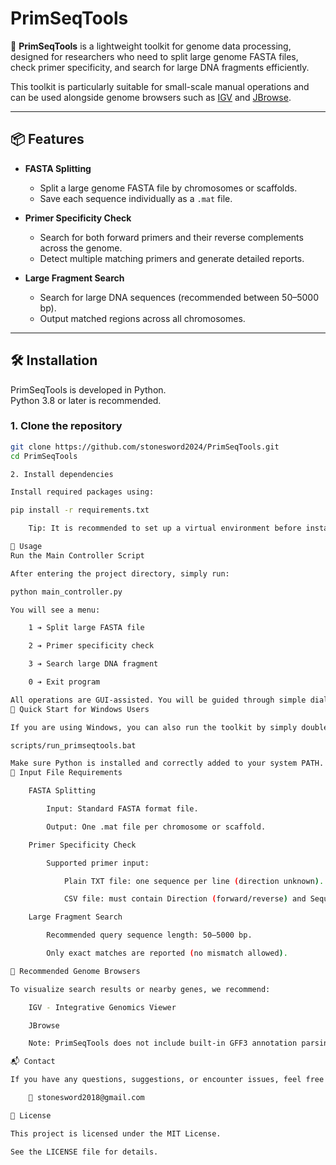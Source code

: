 # PrimSeqTools

🧬 **PrimSeqTools** is a lightweight toolkit for genome data processing, designed for researchers who need to split large genome FASTA files, check primer specificity, and search for large DNA fragments efficiently.

This toolkit is particularly suitable for small-scale manual operations and can be used alongside genome browsers such as [IGV](https://software.broadinstitute.org/software/igv/) and [JBrowse](https://jbrowse.org/).

---

## 📦 Features

- **FASTA Splitting**
  - Split a large genome FASTA file by chromosomes or scaffolds.
  - Save each sequence individually as a `.mat` file.

- **Primer Specificity Check**
  - Search for both forward primers and their reverse complements across the genome.
  - Detect multiple matching primers and generate detailed reports.

- **Large Fragment Search**
  - Search for large DNA sequences (recommended between 50–5000 bp).
  - Output matched regions across all chromosomes.

---

## 🛠️ Installation

PrimSeqTools is developed in Python.  
Python 3.8 or later is recommended.

### 1. Clone the repository

```bash
git clone https://github.com/stonesword2024/PrimSeqTools.git
cd PrimSeqTools

2. Install dependencies

Install required packages using:

pip install -r requirements.txt

    Tip: It is recommended to set up a virtual environment before installing dependencies.

🚀 Usage
Run the Main Controller Script

After entering the project directory, simply run:

python main_controller.py

You will see a menu:

    1 ➔ Split large FASTA file

    2 ➔ Primer specificity check

    3 ➔ Search large DNA fragment

    0 ➔ Exit program

All operations are GUI-assisted. You will be guided through simple dialogs to select files, input sequences, and specify output locations.
📜 Quick Start for Windows Users

If you are using Windows, you can also run the toolkit by simply double-clicking the batch file:

scripts/run_primseqtools.bat

Make sure Python is installed and correctly added to your system PATH.
📂 Input File Requirements

    FASTA Splitting

        Input: Standard FASTA format file.

        Output: One .mat file per chromosome or scaffold.

    Primer Specificity Check

        Supported primer input:

            Plain TXT file: one sequence per line (direction unknown).

            CSV file: must contain Direction (forward/reverse) and Sequence columns.

    Large Fragment Search

        Recommended query sequence length: 50–5000 bp.

        Only exact matches are reported (no mismatch allowed).

🧭 Recommended Genome Browsers

To visualize search results or nearby genes, we recommend:

    IGV - Integrative Genomics Viewer

    JBrowse

    Note: PrimSeqTools does not include built-in GFF3 annotation parsing. External genome browsers are suggested for advanced exploration.

📬 Contact

If you have any questions, suggestions, or encounter issues, feel free to contact:

    📧 stonesword2018@gmail.com

📄 License

This project is licensed under the MIT License.

See the LICENSE file for details.